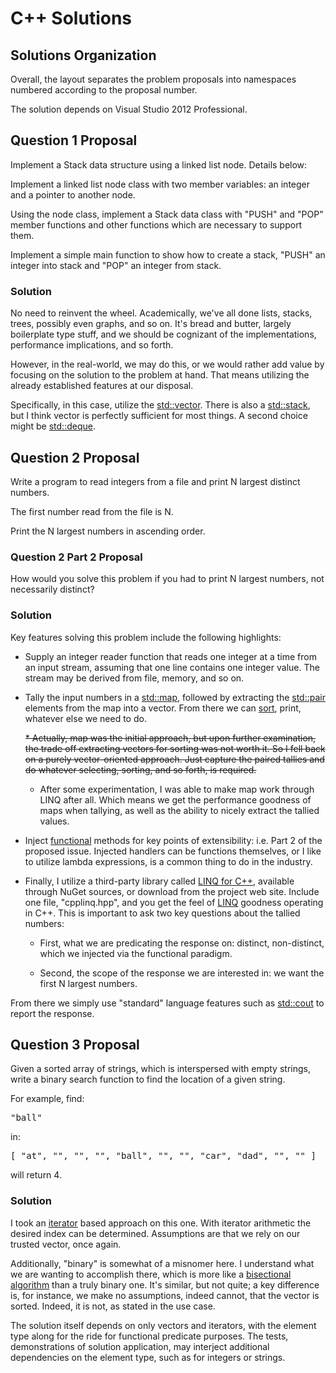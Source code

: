 # C++ Solutions

## Solutions Organization

Overall, the layout separates the problem proposals into namespaces numbered according to the proposal number.

The solution depends on Visual Studio 2012 Professional.

## Question 1 Proposal

Implement a Stack data structure using a linked list node. Details below:

Implement a linked list node class with two member variables: an integer and a pointer to another node.

Using the node class, implement a Stack data class with "PUSH" and "POP" member functions and other functions which are necessary to support them.

Implement a simple main function to show how to create a stack, "PUSH" an integer into stack and "POP" an integer from stack.

### Solution

No need to reinvent the wheel. Academically, we've all done lists, stacks, trees, possibly even graphs, and so on. It's bread and butter, largely boilerplate type stuff, and we should be cognizant of the implementations, performance implications, and so forth.

However, in the real-world, we may do this, or we would rather add value by focusing on the solution to the problem at hand. That means utilizing the already established features at our disposal.

Specifically, in this case, utilize the [std::vector](http://www.cplusplus.com/reference/vector/). There is also a [std::stack](http://www.cplusplus.com/reference/stack/), but I think vector is perfectly sufficient for most things. A second choice might be [std::deque](http://www.cplusplus.com/reference/deque/).

## Question 2 Proposal

Write a program to read integers from a file and print N largest distinct numbers.

The first number read from the file is N.

Print the N largest numbers in ascending order.

### Question 2 Part 2 Proposal
    
How would you solve this problem if you had to print N largest numbers, not necessarily distinct?

### Solution

Key features solving this problem include the following highlights:

* Supply an integer reader function that reads one integer at a time from an input stream, assuming that one line contains one integer value. The stream may be derived from file, memory, and so on.

* Tally the input numbers in a [std::map](http://www.cplusplus.com/reference/map/), followed by extracting the [std::pair](http://www.cplusplus.com/reference/utility/pair/) elements from the map into a vector. From there we can [sort](http://en.cppreference.com/w/cpp/algorithm/sort), print, whatever else we need to do.

  ~~* Actually, map was the initial approach, but upon further examination, the trade off extracting vectors for sorting was not worth it. So I fell back on a purely vector-oriented approach. Just capture the paired tallies and do whatever selecting, sorting, and so forth, is required.~~

  * After some experimentation, I was able to make map work through LINQ after all. Which means we get the performance goodness of maps when tallying, as well as the ability to nicely extract the tallied values.

* Inject [functional](http://www.cplusplus.com/reference/functional/function/) methods for key points of extensibility: i.e. Part 2 of the proposed issue. Injected handlers can be functions themselves, or I like to utilize lambda expressions, is a common thing to do in the industry.

* Finally, I utilize a third-party library called [LINQ for C++](http://cpplinq.codeplex.com/), available through NuGet sources, or download from the project web site. Include one file, "cpplinq.hpp", and you get the feel of [LINQ](http://msdn.microsoft.com/en-us/library/bb397926.aspx) goodness operating in C++. This is important to ask two key questions about the tallied numbers:

  * First, what we are predicating the response on: distinct, non-distinct, which we injected via the functional paradigm.

  * Second, the scope of the response we are interested in: we want the first N largest numbers.

From there we simply use "standard" language features such as [std::cout](http://www.cplusplus.com/reference/iostream/cout/) to report the response.

## Question 3 Proposal

Given a sorted array of strings, which is interspersed with empty strings, write a binary search function to find the location of a given string.

For example, find:

<pre>
"ball"
</pre>

in:

<pre>
[ "at", "", "", "", "ball", "", "", "car", "dad", "", "" ]
</pre>

will return 4.

### Solution

I took an [iterator](http://www.cplusplus.com/reference/iterator/RandomAccessIterator/) based approach on this one. With iterator arithmetic the desired index can be determined. Assumptions are that we rely on our trusted vector, once again.

Additionally, "binary" is somewhat of a misnomer here. I understand what we are wanting to accomplish there, which is more like a [bisectional algorithm](http://en.wikipedia.org/wiki/Bisection_method) than a truly binary one. It's similar, but not quite; a key difference is, for instance, we make no assumptions, indeed cannot, that the vector is sorted. Indeed, it is not, as stated in the use case.

The solution itself depends on only vectors and iterators, with the element type along for the ride for functional predicate purposes. The tests, demonstrations of solution application, may interject additional dependencies on the element type, such as for integers or strings.
